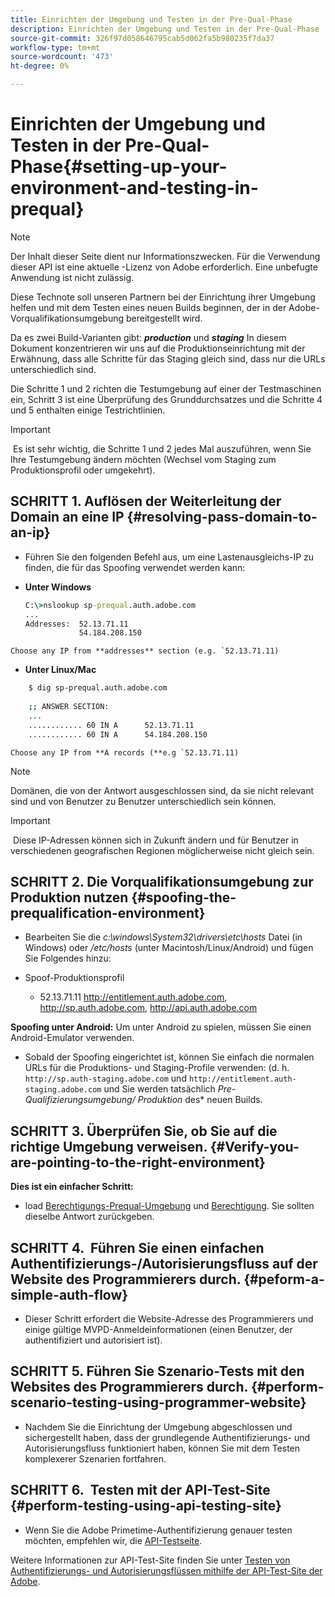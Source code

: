 ```yaml
---
title: Einrichten der Umgebung und Testen in der Pre-Qual-Phase
description: Einrichten der Umgebung und Testen in der Pre-Qual-Phase
source-git-commit: 326f97d058646795cab5d062fa5b980235f7da37
workflow-type: tm+mt
source-wordcount: '473'
ht-degree: 0%

---
```



# Einrichten der Umgebung und Testen in der Pre-Qual-Phase{#setting-up-your-environment-and-testing-in-prequal}

>[!NOTE]
>
>Der Inhalt dieser Seite dient nur Informationszwecken. Für die Verwendung dieser API ist eine aktuelle -Lizenz von Adobe erforderlich. Eine unbefugte Anwendung ist nicht zulässig.

Diese Technote soll unseren Partnern bei der Einrichtung ihrer Umgebung helfen und mit dem Testen eines neuen Builds beginnen, der in der Adobe-Vorqualifikationsumgebung bereitgestellt wird.

Da es zwei Build-Varianten gibt: ***production*** und ***staging*** In diesem Dokument konzentrieren wir uns auf die Produktionseinrichtung mit der Erwähnung, dass alle Schritte für das Staging gleich sind, dass nur die URLs unterschiedlich sind.

Die Schritte 1 und 2 richten die Testumgebung auf einer der Testmaschinen ein, Schritt 3 ist eine Überprüfung des Grunddurchsatzes und die Schritte 4 und 5 enthalten einige Testrichtlinien.

>[!IMPORTANT]
>
> Es ist sehr wichtig, die Schritte 1 und 2 jedes Mal auszuführen, wenn Sie Ihre Testumgebung ändern möchten (Wechsel vom Staging zum Produktionsprofil oder umgekehrt).
 

## SCHRITT 1. Auflösen der Weiterleitung der Domain an eine IP {#resolving-pass-domain-to-an-ip}

* Führen Sie den folgenden Befehl aus, um eine Lastenausgleichs-IP zu finden, die für das Spoofing verwendet werden kann:

* **Unter Windows**

   ```cmd
   C:\>nslookup sp-prequal.auth.adobe.com
   ...
   Addresses:  52.13.71.11
               54.184.208.150
   ```

```Choose any IP from **addresses** section (e.g. `52.13.71.11)```

* **Unter Linux/Mac**

```sh
    $ dig sp-prequal.auth.adobe.com
    
    ;; ANSWER SECTION:
    ...
    ............ 60 IN A      52.13.71.11
    ............ 60 IN A      54.184.208.150
```

```Choose any IP from **A records (**e.g `52.13.71.11)```

>[!NOTE]
>
>Domänen, die von der Antwort ausgeschlossen sind, da sie nicht relevant sind und von Benutzer zu Benutzer unterschiedlich sein können.

>[!IMPORTANT]
>
> Diese IP-Adressen können sich in Zukunft ändern und für Benutzer in verschiedenen geografischen Regionen möglicherweise nicht gleich sein.


## SCHRITT 2.  Die Vorqualifikationsumgebung zur Produktion nutzen {#spoofing-the-prequalification-environment}

* Bearbeiten Sie die *c:\\windows\\System32\\drivers\\etc\\hosts* Datei (in Windows) oder */etc/hosts* (unter Macintosh/Linux/Android) und fügen Sie Folgendes hinzu:

* Spoof-Produktionsprofil
   * 52.13.71.11 http://entitlement.auth.adobe.com, http://sp.auth.adobe.com, http://api.auth.adobe.com

**Spoofing unter Android:** Um unter Android zu spielen, müssen Sie einen Android-Emulator verwenden.

* Sobald der Spoofing eingerichtet ist, können Sie einfach die normalen URLs für die Produktions- und Staging-Profile verwenden: (d. h. `http://sp.auth-staging.adobe.com` und `http://entitlement.auth-staging.adobe.com` und Sie werden tatsächlich *Pre-Qualifizierungsumgebung/ Produktion* des* neuen Builds.


## SCHRITT 3.  Überprüfen Sie, ob Sie auf die richtige Umgebung verweisen. {#Verify-you-are-pointing-to-the-right-environment}

**Dies ist ein einfacher Schritt:**

* load [Berechtigungs-Prequal-Umgebung](https://entitlement-prequal.auth.adobe.com/environment.html) und [Berechtigung](https://entitlement.auth.adobe.com/environment.html). Sie sollten dieselbe Antwort zurückgeben.


## SCHRITT 4.  Führen Sie einen einfachen Authentifizierungs-/Autorisierungsfluss auf der Website des Programmierers durch. {#peform-a-simple-auth-flow}

* Dieser Schritt erfordert die Website-Adresse des Programmierers und einige gültige MVPD-Anmeldeinformationen (einen Benutzer, der authentifiziert und autorisiert ist).

## SCHRITT 5.  Führen Sie Szenario-Tests mit den Websites des Programmierers durch. {#perform-scenario-testing-using-programmer-website}

* Nachdem Sie die Einrichtung der Umgebung abgeschlossen und sichergestellt haben, dass der grundlegende Authentifizierungs- und Autorisierungsfluss funktioniert haben, können Sie mit dem Testen komplexerer Szenarien fortfahren.


## SCHRITT 6.  Testen mit der API-Test-Site {#perform-testing-using-api-testing-site}

* Wenn Sie die Adobe Primetime-Authentifizierung genauer testen möchten, empfehlen wir, die [API-Testseite](http://entitlement-prequal.auth.adobe.com/apitest/api.html).

Weitere Informationen zur API-Test-Site finden Sie unter [Testen von Authentifizierungs- und Autorisierungsflüssen mithilfe der API-Test-Site der Adobe](/help/authentication/test-authn-authz-flows-using-adobes-api-test-site.md).

